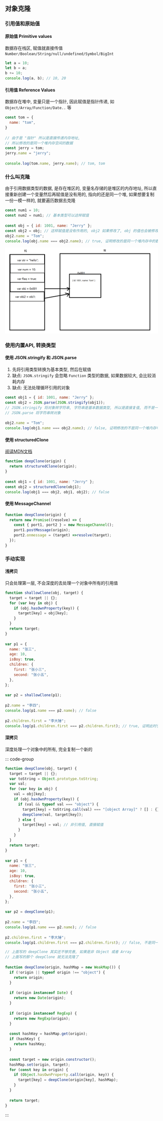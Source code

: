 ## 对象克隆

### 引用值和原始值

#### 原始值 Primitive values

数据存在栈区, 赋值就直接传值 `Number/Boolean/String/null/undefined/Symbol/BigInt`

```js
let a = 10;
let b = a;
b += 10;
console.log(a, b); // 10, 20
```

#### 引用值 Reference Values

数据存在堆中, 变量只是一个指针, 因此赋值是指针传递, 如 `Object/Array/Function/Date..` 等

```js
const tom = {
  name: "tom",
}

// 由于是 "指针" 所以是直接传递内存地址,
// 所以修改的是同一个堆内存空间的数据
const jerry = tom;
jerry.name = "jerry";

console.log(tom.name, jerry.name); // tom, tom
```

### 什么叫克隆

由于引用数据类型的数据, 是存在堆区的, 变量名存储的是堆区的内存地址, 所以直接重新创建一个变量然后再赋值是没有用的,
指向的还是同一个堆, 如果想要复制一份一模一样的, 就要遍历数据去克隆

```javascript
const num1 = 10;
const num2 = num1; // 基本类型可以这样赋值

const obj = { id: 1001, name: "Jerry" };
const obj2 = obj; // 这样赋值是没有作用的, obj2 如果修改了, obj 的值也会被修改
obj2.name = "Tom";
console.log(obj.name === obj2.name); // true, 证明修改的是同一个堆内存中的数据

```

![js-memory-layout](https://raw.githubusercontent.com/liaohui5/images/main/images/202411200345326.png)

### 使用内置API, 转换类型

#### 使用 JSON.stringify 和 JSON.parse

1. 先将引用类型转换为基本类型, 然后在赋值
2. 缺点: `JSON.stringify` 会忽略 `Function` 类型的数据, 如果数据较大, 会比较消耗内存
3. 缺点: 无法处理循环引用的对象

```javascript
const obj1 = { id: 1001, name: "Jerry" };
const obj2 = JSON.parse(JSON.stringify(obj1));
// JSON.stringify 将对象转字符串, 字符串是基本数据类型, 所以是直接复值, 而不是一个堆区的地址
// JSON.parse 将字符串转对象

obj2.name = "Tom";
console.log(obj1.name === obj2.name); // false, 证明修改的不是同一个堆内存中的数据
```

#### 使用 structuredClone

[阅读MDN文档](https://developer.mozilla.org/zh-CN/docs/Web/API/Window/structuredClone)

```js
function deepClone(origin) {
  return structuredClone(origin);
}

const obj1 = { id: 1001, name: "Jerry" };
const obj2 = structuredClone(obj1);
console.log(obj1 === obj2, obj1, obj2); // false
```

#### 使用 MessageChannel

```javascript
function deepClone(origin) {
  return new Promise((resolve) => {
    const { port1, port2 } = new MessageChannel();
    port1.postMessage(origin);
    port2.onmessage = (target) =>resolve(target);
  });
}
```

### 手动实现

#### 浅拷贝

只会处理第一层, 不会深度的去处理一个对象中所有的引用值

```javascript
function shallowClone(obj, target) {
  target = target || {};
  for (var key in obj) {
    if (obj.hasOwnProperty(key)) {
      target[key] = obj[key];
    }
  }
  return target;
}

var p1 = {
  name: "张三",
  age: 10,
  isBoy: true,
  children: {
    first: "张小三",
    second: "张小五",
  },
};

var p2 = shallowClone(p1);

p2.name = "李四";
console.log(p1.name === p2.name); // false

p2.children.first = "李大锤";
console.log(p1.children.first === p2.children.first); // true, 证明此时引用的是同一个堆内存
```

#### 深拷贝

深度处理一个对象中的所有, 完全复制一个新的

::: code-group

```javascript [es5简易版]
function deepClone(obj, target) {
  target = target || {};
  var toString = Object.prototype.toString;
  var val;
  for (var key in obj) {
    val = obj[key];
    if (obj.hasOwnProperty(key)) {
      if (val && typeof val === "object") {
        target[key] = toString.call(val) === "[object Array]" ? [] : {};
        deepClone(val, target[key]);
      } else {
        target[key] = val; // 非引用值, 直接赋值
      }
    }
  }
  return target;
}

var p1 = {
  name: "张三",
  age: 10,
  isBoy: true,
  children: {
    first: "张小三",
    second: "张小五",
  },
};

var p2 = deepClone(p1);

p2.name = "李四";
console.log(p1.name === p2.name); // false

p2.children.first = "李大锤";
console.log(p1.children.first === p2.children.first); // false, 不是同一个堆内存
```

```javascript [es6 优化版]
// 上面写的 deepClone 其实还不够完善, 如果是非 Object 或者 Array
// 上面写的那个 deepClone 就无法克隆了

function deepClone(origin, hashMap = new WeakMap()) {
  if (!origin || typeof origin !== "object") {
    return origin;
  }

  if (origin instanceof Date) {
    return new Date(origin);
  }

  if (origin instanceof RegExp) {
    return new RegExp(origin);
  }

  const hashKey = hashMap.get(origin);
  if (hashKey) {
    return hashKey;
  }

  const target = new origin.constructor();
  hashMap.set(origin, target);
  for (const key in origin) {
    if (Object.hasOwnProperty.call(origin, key)) {
      target[key] = deepClone(origin[key], hashMap);
    }
  }

  return target;
}
```

:::
